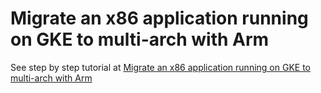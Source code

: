 # Migrate an x86 application running on GKE to multi-arch with Arm

See step by step tutorial at [Migrate an x86 application running on GKE to multi-arch with Arm](https://cloud.google.com/architecture/migrate-an-x86-application-running-on-gke-to-multi-arch-with-arm)
